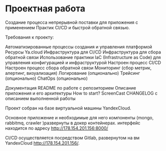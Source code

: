 # Проектная работа

Создание процесса непрерывной поставки для приложения с применением Практик CI/CD и быстрой обратной связью.

Требования к проекту:

Автоматизированные процессы создания и управления платформой
Ресурсы Ya.cloud
Инфраструктура для CI/CD
Инфраструктура для сбора обратной связи
Использование практики IaC (Infrastructure as Code) для управления
конфигурацией и инфраструктурой
Настроен процесс CI/CD
Настроен процесс сбора обратной связи
Мониторинг (сбор метрик, алертинг, визуализация)
Логирование (опционально)
Трейсинг (опционально)
ChatOps (опционально)

Документация
README по работе с репозиторием
Описание приложения и его архитектуры
How to start?
ScreenCast
CHANGELOG с описанием выполненной работы


Проект собран на базе виртуальной машины YandexCloud. 

Основное приложение и необходимые для него компоненты (mongo, rabbitmq, crawler )развернуты в докер контейнерах. интерфейс находится по адресу http://178.154.201.156:8000/

CI/CD осуществляется посредством Gitlab, развернутом на вм YandexCloud http://178.154.201.156/.
